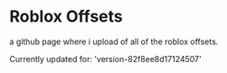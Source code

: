 # Roblox Offsets

a github page where i upload of all of the roblox offsets.

Currently updated for: 'version-82f8ee8d17124507'
